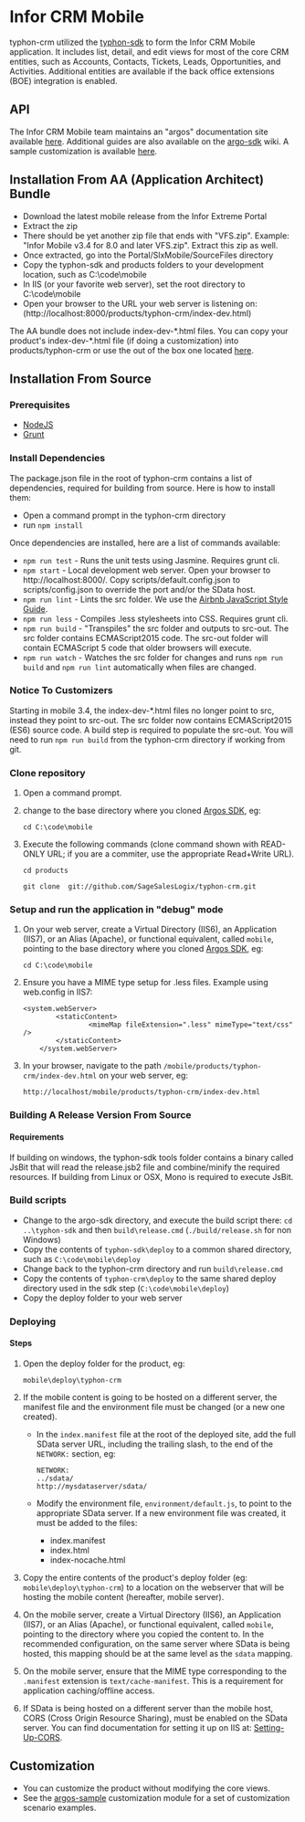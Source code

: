 # Infor CRM Mobile
typhon-crm utilized the [typhon-sdk](https://github.com/Saleslogix/typhon-sdk) to form the Infor CRM Mobile application. It includes list, detail, and edit views for most of the core CRM entities, such as Accounts, Contacts, Tickets, Leads, Opportunities, and Activities. Additional entities are available if the back office extensions (BOE) integration is enabled.

## API
The Infor CRM Mobile team maintains an "argos" documentation site available [here](http://developer.saleslogix.com/argos/). Additional guides are also available on the [argo-sdk](https://github.com/Saleslogix/typhon-sdk/wiki) wiki. A sample customization is available [here](https://github.com/Saleslogix/argos-sample).

## Installation From AA (Application Architect) Bundle
- Download the latest mobile release from the Infor Extreme Portal
- Extract the zip
- There should be yet another zip file that ends with "VFS.zip". Example: "Infor Mobile v3.4 for 8.0 and later VFS.zip". Extract this zip as well.
- Once extracted, go into the Portal/SlxMobile/SourceFiles directory
- Copy the typhon-sdk and products folders to your development location, such as C:\code\mobile
- In IIS (or your favorite web server), set the root directory to C:\code\mobile
- Open your browser to the URL your web server is listening on: (http://localhost:8000/products/typhon-crm/index-dev.html)

The AA bundle does not include index-dev-\*.html files. You can copy your product's index-dev-\*.html file (if doing a customization) into products/typhon-crm or use the out of the box one located [here](https://raw.githubusercontent.com/Saleslogix/typhon-crm/develop/index-dev.html).

## Installation From Source

### Prerequisites
* [NodeJS](https://nodejs.org/)
* [Grunt](http://gruntjs.com/getting-started)

### Install Dependencies
The package.json file in the root of typhon-crm contains a list of dependencies, required for building from source. Here is how to install them:
-	Open a command prompt in the typhon-crm directory
- run `npm install`

Once dependencies are installed, here are a list of commands available:
* `npm run test` - Runs the unit tests using Jasmine. Requires grunt cli.
* `npm start` - Local development web server. Open your browser to http://localhost:8000/. Copy scripts/default.config.json to scripts/config.json to override the port and/or the SData host.
* `npm run lint` - Lints the src folder. We use the [Airbnb JavaScript Style Guide](https://github.com/airbnb/javascript/blob/master/README.md).
* `npm run less` - Compiles .less stylesheets into CSS. Requires grunt cli.
* `npm run build` - "Transpiles" the src folder and outputs to src-out. The src folder contains ECMAScript2015 code. The src-out folder will contain ECMAScript 5 code that older browsers will execute.
* `npm run watch` - Watches the src folder for changes and runs `npm run build` and `npm run lint` automatically when files are changed.

### Notice To Customizers
Starting in mobile 3.4, the index-dev-\*.html files no longer point to src, instead they point to src-out. The src folder now contains ECMAScript2015 (ES6) source code. A build step is required to populate the src-out. You will need to run `npm run build` from the typhon-crm directory if working from git.

### Clone repository
1.	Open a command prompt.
2.	change to the base directory where you cloned [Argos SDK][typhon-sdk], eg:

		cd C:\code\mobile
3.	Execute the following commands (clone command shown with READ-ONLY URL; if you are a commiter, use the appropriate Read+Write URL).

		cd products

		git clone  git://github.com/SageSalesLogix/typhon-crm.git

### Setup and run the application in "debug" mode
1.	On your web server, create a Virtual Directory (IIS6), an Application (IIS7), or an Alias (Apache), or functional equivalent, called `mobile`, pointing to the base directory where you cloned [Argos SDK][typhon-sdk], eg:

		cd C:\code\mobile
3. 	Ensure you have a MIME type setup for .less files. Example using web.config in IIS7:
	```
	<system.webServer>
        	<staticContent>
            		<mimeMap fileExtension=".less" mimeType="text/css" />
        	</staticContent>
    	</system.webServer>
	```
2.	In your browser, navigate to the path `/mobile/products/typhon-crm/index-dev.html` on your web server, eg:

		http://localhost/mobile/products/typhon-crm/index-dev.html

### Building A Release Version From Source

#### Requirements
If building on windows, the typhon-sdk tools folder contains a binary called JsBit that will read the release.jsb2 file and combine/minify the required resources. If building from Linux or OSX, Mono is required to execute JsBit.

### Build scripts
- Change to the argo-sdk directory, and execute the build script there: `cd ..\typhon-sdk` and then `build\release.cmd` (`./build/release.sh` for non Windows)
- Copy the contents of `typhon-sdk\deploy` to a common shared directory, such as `C:\code\mobile\deploy`
- Change back to the typhon-crm directory and run `build\release.cmd`
- Copy the contents of `typhon-crm\deploy` to the same shared deploy directory used in the sdk step (`C:\code\mobile\deploy`)
- Copy the deploy folder to your web server

### Deploying

#### Steps
1.	Open the deploy folder for the product, eg:

		mobile\deploy\typhon-crm
2.	If the mobile content is going to be hosted on a different server, the manifest file and the environment file must be changed (or a new one created).

	*	In the `index.manifest` file at the root of the deployed site, add the full SData server URL, including the trailing slash, to the end of the `NETWORK:` section, eg:

			NETWORK:
			../sdata/
			http://mysdataserver/sdata/
	*	Modify the environment file, `environment/default.js`, to point to the appropriate SData server.  If a new environment file was created, it must be added to the files:
		*	index.manifest
		*	index.html
		*	index-nocache.html
3.	Copy the entire contents of the product's deploy folder (eg: `mobile\deploy\typhon-crm`) to a location on the webserver that will be hosting the mobile content (hereafter, mobile server).
4.	On the mobile server, create a Virtual Directory (IIS6), an Application (IIS7), or an Alias (Apache), or functional equivalent, called `mobile`, pointing to the directory where you copied the content to.  In the recommended configuration, on the same server where SData is being hosted, this mapping should be at the same level as the `sdata` mapping.
5.	On the mobile server, ensure that the MIME type corresponding to the `.manifest` extension is `text/cache-manifest`.  This is a requirement for application caching/offline access.
6.	If SData is being hosted on a different server than the mobile host, CORS (Cross Origin Resource Sharing), must be enabled on the SData server.  You can find documentation for setting it up on IIS at: [Setting-Up-CORS](https://github.com/Saleslogix/typhon-sdk/wiki/Setting-Up-CORS).

## Customization
* You can customize the product without modifying the core views.
* See the [argos-sample][argos-sample] customization module for a set of customization scenario examples.

[typhon-sdk]: https://github.com/Saleslogix/typhon-sdk "Argos SDK Source"
[argos-sample]: https://github.com/Saleslogix/argos-sample "Customization module for typhon-crm"
[argos]: https://github.com/Saleslogix/argos "Argos SDK API Documentation"
